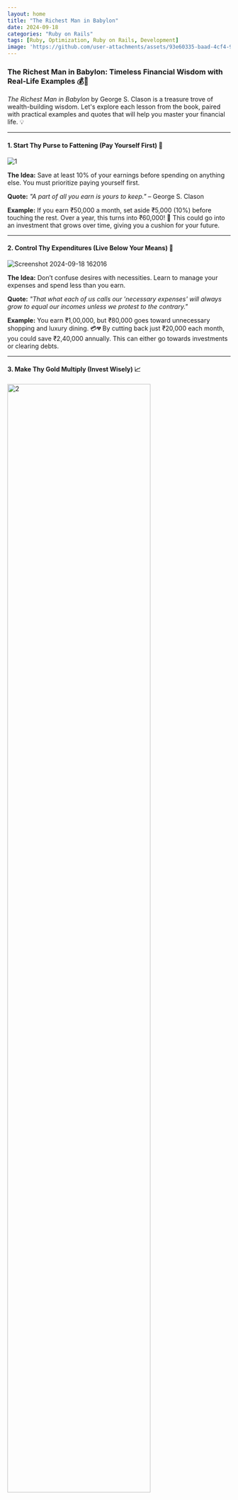 ```yaml
---
layout: home
title: "The Richest Man in Babylon"
date: 2024-09-18
categories: "Ruby on Rails"
tags: [Ruby, Optimization, Ruby on Rails, Development]
image: 'https://github.com/user-attachments/assets/93e60335-baad-4cf4-997b-0351b46e50db'
---
```


### The Richest Man in Babylon: Timeless Financial Wisdom with Real-Life Examples 💰📖

*The Richest Man in Babylon* by George S. Clason is a treasure trove of wealth-building wisdom. Let's explore each lesson from the book, paired with practical examples and quotes that will help you master your financial life. 💡

---

#### 1. **Start Thy Purse to Fattening (Pay Yourself First) 💸**

![1](https://github.com/user-attachments/assets/93e60335-baad-4cf4-997b-0351b46e50db)

**The Idea:**
Save at least 10% of your earnings before spending on anything else. You must prioritize paying yourself first.

**Quote:**
*"A part of all you earn is yours to keep."* – George S. Clason

**Example:**
If you earn ₹50,000 a month, set aside ₹5,000 (10%) before touching the rest. Over a year, this turns into ₹60,000! 🎯 This could go into an investment that grows over time, giving you a cushion for your future.

---

#### 2. **Control Thy Expenditures (Live Below Your Means) 🛑**

![Screenshot 2024-09-18 162016](https://github.com/user-attachments/assets/9fafb3ea-5326-4eb5-9d8f-38a68923a3ad)

**The Idea:**
Don’t confuse desires with necessities. Learn to manage your expenses and spend less than you earn.

**Quote:**
*"That what each of us calls our 'necessary expenses' will always grow to equal our incomes unless we protest to the contrary."*

**Example:**
You earn ₹1,00,000, but ₹80,000 goes toward unnecessary shopping and luxury dining. 💳💔 By cutting back just ₹20,000 each month, you could save ₹2,40,000 annually. This can either go towards investments or clearing debts.

---

#### 3. **Make Thy Gold Multiply (Invest Wisely) 📈**

<img src="https://github.com/user-attachments/assets/eeb17956-8c07-4b83-86da-08d29dd78147" alt="2" width="80%">

**The Idea:**
Idle money doesn’t grow. Invest in ventures that offer steady returns so your wealth multiplies over time.

**Quote:**
*"The gold you save must be wisely invested, and it will grow like a tree in the forest."*

**Example:**
You have ₹1,00,000 in savings. Rather than keeping it in a bank, you invest in a stock index fund offering an 8% return. In 10 years, that ₹1,00,000 could grow to nearly ₹2,16,000! 🌳✨

---

#### 4. **Guard Thy Treasures from Loss (Avoid Risky Investments) 🔒**

![3](https://github.com/user-attachments/assets/3dd6e341-b51d-47da-bf3e-8e71f340edb1)

**The Idea:**
Be cautious with your investments. Don’t chase after schemes that seem too good to be true.

**Quote:**
*"Guard thy treasures from loss by investing only where thy principal is safe."*

**Example:**
You’re tempted to invest ₹50,000 in a friend’s “get-rich-quick” crypto scheme. ⚠️ Instead, you choose to put that money in a low-risk government bond with guaranteed returns. Avoiding a risky venture has saved you from potential loss. ✅

---

#### 5. **Make of Thy Dwelling a Profitable Investment (Own Your Home) 🏡**

<img src="https://github.com/user-attachments/assets/26771f1c-7bde-4d0f-a6fa-5ba9de316373" alt="2" width="80%">

**The Idea:**
Owning your own home provides long-term security and builds wealth over time. (But as you read Rich Dad Poor Dad not just home but any long-term security includes gold, real estate, rental income, etc.)

**Quote:**
*"Own thy own home, then shalt thou have shelter and security for the future."*

**Example:**
Instead of paying ₹30,000 in rent, you take out a mortgage for a home with a ₹35,000 monthly payment. 🏠 Over the years, your home appreciates in value, creating equity and making it a valuable asset rather than wasted rent money.

---

#### 6. **Ensure a Future Income (Plan for Retirement) 👵👴**

<img src="https://github.com/user-attachments/assets/563a4f18-c9c9-4182-984e-5f73da8d52e4" alt="2" width="80%">

**The Idea:**
Save today to ensure you’re secure in the future when you can no longer work.

**Quote:**
*"Provide in advance for the needs of thy growing age and the protection of thy family."*

**Example:**
At 30 years old, you start investing ₹5,000 every month in a retirement plan. By 60, with compounding returns of 8%, you could retire with over ₹1.2 crore, ensuring a comfortable life post-retirement. 🏖️🛌

---

#### 7. **Increase Thy Ability to Earn (Invest in Yourself) 🎓**

![7](https://github.com/user-attachments/assets/96ee8fdb-9adb-4c40-baf6-6c57c9c28708)

**The Idea:**
Continuous learning and skill development increase your ability to earn more and achieve greater success.

**Quote:**
*"The more of wisdom we know, the more we may earn."*

**Example:**
You're earning ₹60,000 as a software developer. 💻 You take an online cloud computing course, and within months, you land a job offering ₹1,00,000 per month. Investing in yourself pays off both professionally and financially. 🚀

---

### Conclusion 🎯

The principles in *The Richest Man in Babylon* are timeless and applicable to anyone aiming for financial freedom. By mastering these simple yet powerful lessons — saving, investing, controlling your expenses, and planning for the future — you can become the "richest person" in your own Babylon. 🌟

💡 *"Start thy purse to fattening and let your wealth multiply!"*

---

Feel free to add more ideas if you like, and let me know if you’d like to refine anything further! 😊
